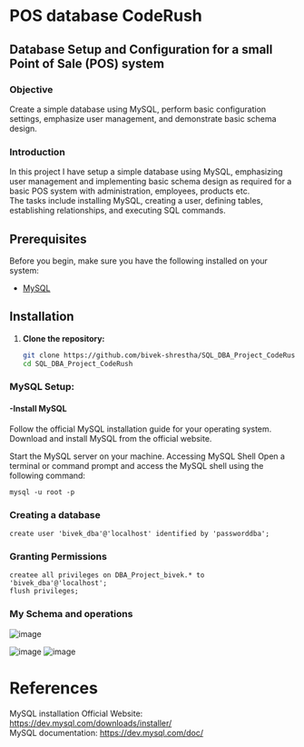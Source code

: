 # POS database CodeRush
## Database Setup and Configuration for a small Point of Sale (POS) system


### Objective
Create a simple database using MySQL, perform basic configuration settings, emphasize user management, and demonstrate basic schema design.

### Introduction
In this project I have setup a simple database using MySQL, emphasizing user management and implementing basic schema design as required for a basic POS system with administration, employees, products etc.  <br>
The tasks include installing MySQL, creating a user, defining tables, establishing relationships, and executing SQL commands. 

## Prerequisites
Before you begin, make sure you have the following installed on your system:
- [MySQL](https://dev.mysql.com/downloads/)

## Installation

1. **Clone the repository:**

   ```bash
   git clone https://github.com/bivek-shrestha/SQL_DBA_Project_CodeRush.git
   cd SQL_DBA_Project_CodeRush
   ```
### MySQL Setup:
#### -Install MySQL
Follow the official MySQL installation guide for your operating system.
Download and install MySQL from the official website.

Start the MySQL server on your machine.
Accessing MySQL Shell
Open a terminal or command prompt and access the MySQL shell using the following command:
```
mysql -u root -p
 ```
### Creating a database
```
create user 'bivek_dba'@'localhost' identified by 'passworddba';
```
### Granting Permissions
```
createe all privileges on DBA_Project_bivek.* to 'bivek_dba'@'localhost';
flush privileges;
```
### My Schema and operations
![image](https://github.com/bivek-shrestha/SQL_DBA_Project/assets/155466197/f2538304-631c-4228-a043-cb5876bd981b)

![image](https://github.com/bivek-shrestha/SQL_DBA_Project/assets/155466197/d5057738-28cf-4034-be4d-4175840e84dd)
![image](https://github.com/bivek-shrestha/SQL_DBA_Project/assets/155466197/6281b8b2-01ed-483a-9908-f8964e8a37df)


# References
MySQL installation Official Website: https://dev.mysql.com/downloads/installer/ <br>
MySQL documentation: https://dev.mysql.com/doc/
 

